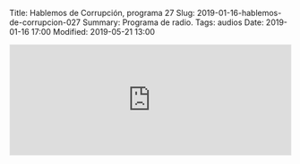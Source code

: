Title: Hablemos de Corrupción, programa 27
Slug: 2019-01-16-hablemos-de-corrupcion-027
Summary: Programa de radio.
Tags: audios
Date: 2019-01-16 17:00
Modified: 2019-05-21 13:00


<iframe id='audio_36153650' frameborder='0' allowfullscreen='' scrolling='no' height='200' style='border:1px solid #EEE; box-sizing:border-box; width:100%;' src="https://mx.ivoox.com/es/player_ej_36153650_4_1.html?c1=ff6600"></iframe>
